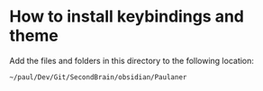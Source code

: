 # How to install keybindings and theme

Add the files and folders in this directory to the following location:

`~/paul/Dev/Git/SecondBrain/obsidian/Paulaner`
